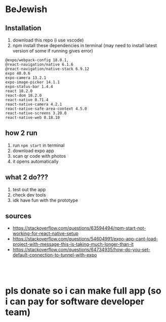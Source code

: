 # BeJewish

## Installation
1. download this repo (i use vscode)
2. npm install these dependencies in terminal (may need to install latest version of some if running gives error)
```
@expo/webpack-config 18.0.1,
@react-navigation/native 6.1.6
@react-navigation/native-stack 6.9.12
expo 48.0.6
expo-camera 13.2.1
expo-image-picker 14.1.1
expo-status-bar 1.4.4
react 18.2.0
react-dom 18.2.0
react-native 0.71.4
react-native-camera 4.2.1
react-native-safe-area-context 4.5.0
react-native-screens 3.20.0
react-native-web 0.18.10
```

## how 2 run
1. run ```npm start``` in terminal
2. download expo app
3. scan qr code with photos
4. it opens automatically

## what 2 do???
1. test out the app
2. check dev tools
3. idk have fun with the prototype

## sources
- https://stackoverflow.com/questions/63594494/npm-start-not-working-for-react-native-setup
- https://stackoverflow.com/questions/54604991/expo-app-cant-load-project-with-message-this-is-taking-much-longer-than-it
- https://stackoverflow.com/questions/64734935/how-do-you-set-default-connection-to-tunnel-with-expo
<br>
<br>

# pls donate so i can make full app (so i can pay for software developer team)
